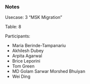 ### Notes

Usecase: 3 “MSK Migration”

Table: 8

Participants: 

- Maria Berinde-Tampanariu
- Akhilesh Dubey
- Arpita Agarwal
- Brice Leporini
- Tom Green
- MD Golam Sarwar Morshed Bhuiyan
- Wei Ding


